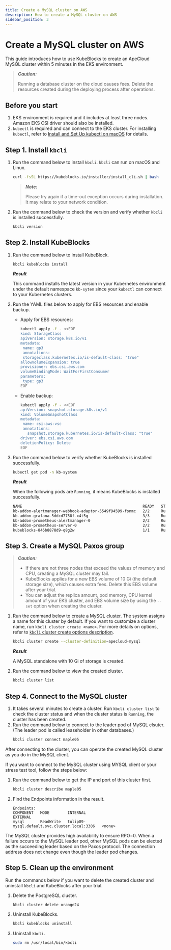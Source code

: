 ```yaml
---
title: Create a MySQL cluster on AWS
description: How to create a MySQL cluster on AWS
sidebar_position: 3
---
```


# Create a MySQL cluster on AWS

This guide introduces how to use KubeBlocks to create an ApeCloud MySQL cluster within 5 minutes in the EKS environment.

> ***Caution:*** 
> 
> Running a database cluster on the cloud causes fees. Delete the resources created during the deploying process after operations.

## Before you start

1. EKS environment is required and it includes at least three nodes. Amazon EKS CSI driver should also be installed.
2. `kubectl` is required and can connect to the EKS cluster. For installing `kubectl`, refer to [Install and Set Up kubectl on macOS](https://kubernetes.io/docs/tasks/tools/install-kubectl-macos/) for details.

## Step 1. Install `kbcli`

1. Run the command below to install `kbcli`. `kbcli` can run on macOS and Linux.
   ```bash
   curl -fsSL https://kubeblocks.io/installer/install_cli.sh | bash
   ```
   > ***Note:*** 
   > 
   > Please try again if a time-out exception occurs during installation. It may relate to your network condition.
2. Run the command below to check the version and verify whether `kbcli` is installed successfully.
   ```bash
   kbcli version
   ```

## Step 2. Install KubeBlocks

1. Run the command below to install KubeBlock.
   ```bash
   kbcli kubeblocks install
   ```

    ***Result***

    This command installs the latest version in your Kubernetes environment under the default namespace `kb-sytem` since your `kubectl` can connect to your Kubernetes clusters.

2. Run the YAML files below to apply for EBS resources and enable backup.
   * Apply for EBS resources:
      ```bash
      kubectl apply -f - <<EOF
      kind: StorageClass
      apiVersion: storage.k8s.io/v1
      metadata:
       name: gp3
       annotations:
       storageclass.kubernetes.io/is-default-class: "true"
      allowVolumeExpansion: true
      provisioner: ebs.csi.aws.com
      volumeBindingMode: WaitForFirstConsumer
      parameters:
       type: gp3
      EOF
      ```
   * Enable backup:
     ```bash
     kubectl apply -f - <<EOF
     apiVersion: snapshot.storage.k8s.io/v1
     kind: VolumeSnapshotClass
     metadata:
      name: csi-aws-vsc
      annotations:
        snapshot.storage.kubernetes.io/is-default-class: "true"
     driver: ebs.csi.aws.com
     deletionPolicy: Delete
     EOF
     ```
3. Run the command below to verify whether KubeBlocks is installed successfully.
   ```bash
   kubectl get pod -n kb-system
   ```

   ***Result***

   When the following pods are `Running`, it means KubeBlocks is installed successfully.

   ```bash
   NAME                                                     READY   STATUS      RESTARTS   AGE
   kb-addon-alertmanager-webhook-adaptor-5549f94599-fsnmc   2/2     Running     0          84s
   kb-addon-grafana-5ddcd7758f-x4t5g                        3/3     Running     0          84s
   kb-addon-prometheus-alertmanager-0                       2/2     Running     0          84s
   kb-addon-prometheus-server-0                             2/2     Running     0          84s
   kubeblocks-846b8878d9-q8g2w                              1/1     Running     0          98s
   ```

## Step 3. Create a MySQL Paxos group

> ***Caution:***
> 
> * If there are not three nodes that exceed the values of memory and CPU, creating a MySQL cluster may fail.
> * KubeBlocks applies for a new EBS volume of 10 Gi (the default storage size), which causes extra fees. Delete this EBS volume after your trial.
> * You can adjust the replica amount, pod memory, CPU kernel amount of your EKS cluster, and EBS volume size by using the `--set` option when creating the cluster.

1. Run the command below to create a MySQL cluster. The system assigns a name for this cluster by default. If you want to customize a cluster name, run `kbcli cluster create <name>`.
   For more details on options, refer to [`kbcli` cluster create options description](./../kubeblocks-for-mysql/cluster-management/create-and-connect-a-mysql-cluster.md#create-a-mysql-cluster).

   ```bash
   kbcli cluster create --cluster-definition=apecloud-mysql
   ```

   ***Result***

   A MySQL standalone with 10 Gi of storage is created. 

2. Run the command below to view the created cluster.
   ```bash
   kbcli cluster list
   ```

## Step 4. Connect to the MySQL cluster

1. It takes several minutes to create a cluster. Run `kbcli cluster list` to check the cluster status and when the cluster status is `Running`, the cluster has been created. 
2. Run the command below to connect to the leader pod of MySQL clsuter. (The leader pod is called leaseholder in other databases.)
   ```bash
   kbcli cluster connect maple05
   ```

After connecting to the cluster, you can operate the created MySQL cluster as you do in the MySQL client.

If you want to connect to the MySQL cluster using MYSQL client or your stress test tool, follow the steps below: 
1. Run the command below to get the IP and port of this cluster first. 
   ```bash
   kbcli cluster describe maple05
   ```
2. Find the Endpoints information in the result.
   ```
   Endpoints:
   COMPONENT   MODE        INTERNAL                                       EXTERNAL
   mysql       ReadWrite   tulip89-mysql.default.svc.cluster.local:3306   <none>
   ```

The MySQL cluster provides high availability to ensure RPO=0. When a failure occurs to the MySQL leader pod, other MySQL pods can be elected as the succeeding leader based on the Paxos protocol. The connection address does not change even though the leader pod changes.

## Step 5. Clean up the environment

Run the commands below if you want to delete the created cluster and uninstall `kbcli` and KubeBlocks after your trial.

1. Delete the PostgreSQL cluster.
   ```bash
   kbcli cluster delete orange24
   ```

2. Uninstall KubeBlocks.
   ```bash
   kbcli kubeblocks uninstall
   ```

3. Uninstall `kbcli`.
   ```bash
   sudo rm /usr/local/bin/kbcli
   ```
